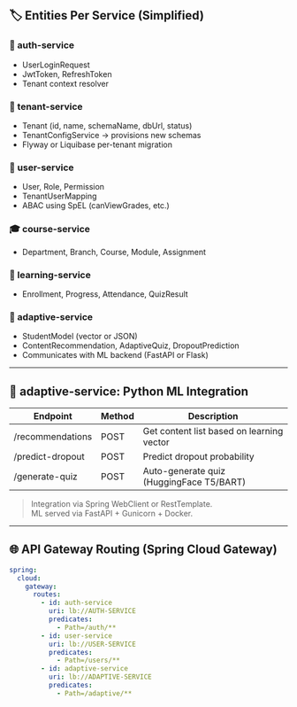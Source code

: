 

## 🏷 Entities Per Service (Simplified)

### 🔐 auth-service

- UserLoginRequest
- JwtToken, RefreshToken
- Tenant context resolver

### 🏢 tenant-service

- Tenant (id, name, schemaName, dbUrl, status)
- TenantConfigService → provisions new schemas
- Flyway or Liquibase per-tenant migration

### 👥 user-service

- User, Role, Permission
- TenantUserMapping
- ABAC using SpEL (canViewGrades, etc.)

### 🎓 course-service

- Department, Branch, Course, Module, Assignment

### 📘 learning-service

- Enrollment, Progress, Attendance, QuizResult

### 🧠 adaptive-service

- StudentModel (vector or JSON)
- ContentRecommendation, AdaptiveQuiz, DropoutPrediction
- Communicates with ML backend (FastAPI or Flask)

---

## 🧠 adaptive-service: Python ML Integration

| Endpoint              | Method | Description                                  |
|-----------------------|--------|----------------------------------------------|
| /recommendations    | POST   | Get content list based on learning vector    |
| /predict-dropout    | POST   | Predict dropout probability                  |
| /generate-quiz      | POST   | Auto-generate quiz (HuggingFace T5/BART)     |

> Integration via Spring WebClient or RestTemplate.  
> ML served via FastAPI + Gunicorn + Docker.

---

## 🌐 API Gateway Routing (Spring Cloud Gateway)

```yaml
spring:
  cloud:
    gateway:
      routes:
        - id: auth-service
          uri: lb://AUTH-SERVICE
          predicates:
            - Path=/auth/**
        - id: user-service
          uri: lb://USER-SERVICE
          predicates:
            - Path=/users/**
        - id: adaptive-service
          uri: lb://ADAPTIVE-SERVICE
          predicates:
            - Path=/adaptive/**